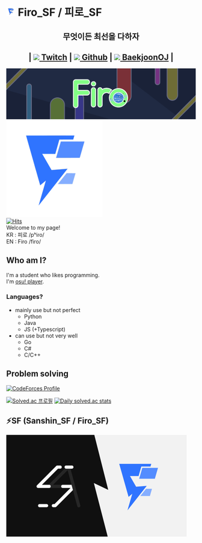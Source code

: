 # ![Firo banner](./img/movingLogo24.apng) Firo_SF / 피로\_SF

## <center>무엇이든 최선을 다하자</center>

## <center>|&nbsp;[<img src="https://static.twitchcdn.net/assets/favicon-32-e29e246c157142c94346.png"  width="24"> Twitch](https://www.twitch.tv/firo_sf)&nbsp;|&nbsp;[<img src="https://github.githubassets.com/favicons/favicon-dark.png"  width="24"> Github](https://github.com/FiroSF)&nbsp;|&nbsp;[<img src="https://static.solved.ac/misc/boj-icon.svg"  width="24"> BaekjoonOJ](https://www.acmicpc.net/user/cmgjol010)&nbsp;|</center>

<!--
**FiroSF/FiroSF** is a ✨ _special_ ✨ repository because its `README.md` (this file) appears on your GitHub profile.

Here are some ideas to get you started:

- 🔭 I’m currently working on ...
- 🌱 I’m currently learning ...
- 👯 I’m looking to collaborate on ...
- 🤔 I’m looking for help with ...
- 💬 Ask me about ...
- 📫 How to reach me: ...
- 😄 Pronouns: ...
- ⚡ Fun fact: ...
-->

![Firo banner](./img/Firo_Old_Long_Filter.png)\
![Firo banner](./img/movingLogo256.apng)\
[![Hits](https://hits.seeyoufarm.com/api/count/incr/badge.svg?url=https%3A%2F%2Fgithub.com%2FFiro_SF%2Fhit-counter&count_bg=%2379C83D&title_bg=%23555555&icon=&icon_color=%23E7E7E7&title=hits&edge_flat=false)](https://hits.seeyoufarm.com)\
Welcome to my page!\
KR : 피로 /pʰiɾo/\
EN : Firo /firo/

## Who am I?

I'm a student who likes programming.\
I'm [osu! player](https://osu.ppy.sh/users/9809910).

### Languages?

- mainly use but not perfect
  - Python
  - Java
  - JS (+Typescript)
- can use but not very well
  - Go
  - C#
  - C/C++

## Problem solving

[![CodeForces Profile](https://cf.leed.at?id=Firo_SF)](https://codeforces.com/profile/Firo_SF)

[![Solved.ac 프로필](http://mazassumnida.wtf/api/v2/generate_badge?boj=cmgjol010)](https://solved.ac/cmgjol010)
[![Daily solved.ac stats](http://mazandi.herokuapp.com/api?handle=cmgjol010&theme=dark)](https://solved.ac/profile/cmgjol010)
## ⚡SF (Sanshin_SF / Firo_SF)

[<img src="./img/Sa@0.33x.png" width="240" height="270"/>](https://github.com/Sanshin-SF)[<img src="./img/F@0.33x.png" width="240" height="270"/>](https://github.com/FiroSF)
